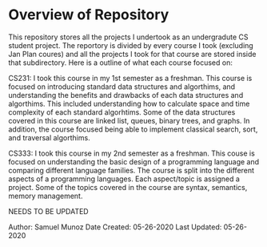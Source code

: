 # Overview of Repository
This repository stores all the projects I undertook as an undergradute CS student project. The reportory is divided by every course I took (excluding Jan Plan coures) and all the projects I took for that course are stored inside that subdirectory. Here is a outline of what each course focused on:

CS231:
I took this course in my 1st semester as a freshman. This course is focused on introducing standard data structures and algorthims, and understanding the benefits and drawbacks of each data structures and algorthims. This included understanding how to calculate space and time complexity of each standard algorhtims. Some of the data structures covered in this course are linked list, queues, binary trees, and graphs. In addition, the course focused being able to implement classical search, sort, and traversal algorthims.

CS333:
I took this course in my 2nd semester as a freshman. This couse is focused on understanding the basic design of a programming language and comparing different language families. The course is split into the different aspects of a programming languages. Each aspect/topic is assigned a project. Some of the topics covered in the course are syntax, semantics, memory management.

NEEDS TO BE UPDATED

Author: Samuel Munoz
Date Created: 05-26-2020
Last Updated: 05-26-2020
